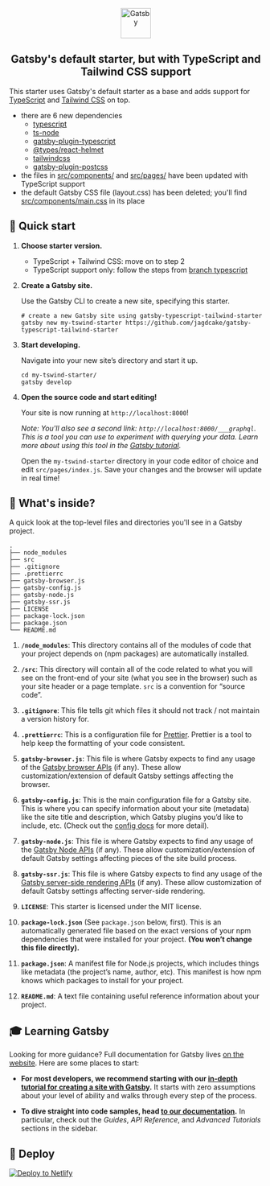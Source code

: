 <p align="center">
  <a href="https://www.gatsbyjs.org">
    <img alt="Gatsby" src="https://www.gatsbyjs.org/monogram.svg" width="60" />
  </a>
</p>
<h2 align="center">
  Gatsby's default starter, but with TypeScript and Tailwind CSS support
</h2>

This starter uses Gatsby's default starter as a base and adds support
for [TypeScript](https://www.typescriptlang.org/) and [Tailwind
CSS](https://tailwindcss.com/) on top.

-   there are 6 new dependencies
    -   [typescript](https://www.npmjs.com/package/typescript)
    -   [ts-node](https://www.npmjs.com/package/ts-node)
    -   [gatsby-plugin-typescript](https://www.npmjs.com/package/gatsby-plugin-typescript)
    -   [@types/react-helmet](https://www.npmjs.com/package/@types/react-helmet)
    -   [tailwindcss](https://www.npmjs.com/package/tailwindcss)
    -   [gatsby-plugin-postcss](https://www.npmjs.com/package/gatsby-plugin-postcss)
-   the files in [src/components/](./src/components/) and
    [src/pages/](./src/pages/) have been updated with TypeScript support
-   the default Gatsby CSS file (layout.css) has been deleted; you'll find
    [src/components/main.css](./src/components/main.css) in its place

## 🚀 Quick start

1. **Choose starter version.**

    - TypeScript + Tailwind CSS: move on to step 2
    - TypeScript support only: follow the steps from [branch typescript](https://github.com/JagdCake/gatsby-typescript-tailwind-starter/tree/typescript#-quick-start)

1. **Create a Gatsby site.**

    Use the Gatsby CLI to create a new site, specifying this starter.

    ```shell
    # create a new Gatsby site using gatsby-typescript-tailwind-starter
    gatsby new my-tswind-starter https://github.com/jagdcake/gatsby-typescript-tailwind-starter
    ```

1. **Start developing.**

    Navigate into your new site’s directory and start it up.

    ```shell
    cd my-tswind-starter/
    gatsby develop
    ```

1. **Open the source code and start editing!**

    Your site is now running at `http://localhost:8000`!

    _Note: You'll also see a second link: _`http://localhost:8000/___graphql`_. This is a tool you can use to experiment with querying your data. Learn more about using this tool in the [Gatsby tutorial](https://www.gatsbyjs.org/tutorial/part-five/#introducing-graphiql)._

    Open the `my-tswind-starter` directory in your code editor of choice and edit `src/pages/index.js`. Save your changes and the browser will update in real time!

## 🧐 What's inside?

A quick look at the top-level files and directories you'll see in a Gatsby project.

    .
    ├── node_modules
    ├── src
    ├── .gitignore
    ├── .prettierrc
    ├── gatsby-browser.js
    ├── gatsby-config.js
    ├── gatsby-node.js
    ├── gatsby-ssr.js
    ├── LICENSE
    ├── package-lock.json
    ├── package.json
    └── README.md

1.  **`/node_modules`**: This directory contains all of the modules of code that your project depends on (npm packages) are automatically installed.

2.  **`/src`**: This directory will contain all of the code related to what you will see on the front-end of your site (what you see in the browser) such as your site header or a page template. `src` is a convention for “source code”.

3.  **`.gitignore`**: This file tells git which files it should not track / not maintain a version history for.

4.  **`.prettierrc`**: This is a configuration file for [Prettier](https://prettier.io/). Prettier is a tool to help keep the formatting of your code consistent.

5.  **`gatsby-browser.js`**: This file is where Gatsby expects to find any usage of the [Gatsby browser APIs](https://www.gatsbyjs.org/docs/browser-apis/) (if any). These allow customization/extension of default Gatsby settings affecting the browser.

6.  **`gatsby-config.js`**: This is the main configuration file for a Gatsby site. This is where you can specify information about your site (metadata) like the site title and description, which Gatsby plugins you’d like to include, etc. (Check out the [config docs](https://www.gatsbyjs.org/docs/gatsby-config/) for more detail).

7.  **`gatsby-node.js`**: This file is where Gatsby expects to find any usage of the [Gatsby Node APIs](https://www.gatsbyjs.org/docs/node-apis/) (if any). These allow customization/extension of default Gatsby settings affecting pieces of the site build process.

8.  **`gatsby-ssr.js`**: This file is where Gatsby expects to find any usage of the [Gatsby server-side rendering APIs](https://www.gatsbyjs.org/docs/ssr-apis/) (if any). These allow customization of default Gatsby settings affecting server-side rendering.

9.  **`LICENSE`**: This starter is licensed under the MIT license.

10. **`package-lock.json`** (See `package.json` below, first). This is an automatically generated file based on the exact versions of your npm dependencies that were installed for your project. **(You won’t change this file directly).**

11. **`package.json`**: A manifest file for Node.js projects, which includes things like metadata (the project’s name, author, etc). This manifest is how npm knows which packages to install for your project.

12. **`README.md`**: A text file containing useful reference information about your project.

## 🎓 Learning Gatsby

Looking for more guidance? Full documentation for Gatsby lives [on the website](https://www.gatsbyjs.org/). Here are some places to start:

-   **For most developers, we recommend starting with our [in-depth tutorial for creating a site with Gatsby](https://www.gatsbyjs.org/tutorial/).** It starts with zero assumptions about your level of ability and walks through every step of the process.

-   **To dive straight into code samples, head [to our documentation](https://www.gatsbyjs.org/docs/).** In particular, check out the _Guides_, _API Reference_, and _Advanced Tutorials_ sections in the sidebar.

## 💫 Deploy

[![Deploy to Netlify](https://www.netlify.com/img/deploy/button.svg)](https://app.netlify.com/start/deploy?repository=https://github.com/gatsbyjs/gatsby-starter-default)
